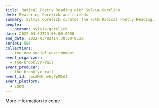 ```yaml
---
title: Radical Poetry Reading with Sylvia Gorelick
deck: Featuring Gorelick and friends
summary: Sylvia Gorelick curates the 75th Radical Poetry Reading.
people:
  - person: sylvia-gorelick
date: 2022-03-02T13:00:00-0500
end_date: 2022-03-02T14:30:00-0500
series: 506
collections:
  - the-new-social-environment
event_organizer:
  - the-brooklyn-rail
event_producer:
  - the-brooklyn-rail
event_id: recAMShnvhyPpM5AI
event_platform:
  - zoom
---
```

More information to come!
